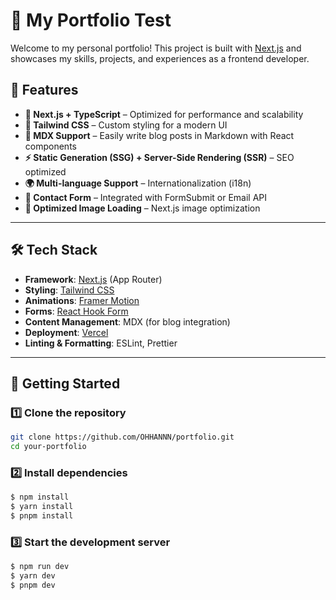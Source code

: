 # 🚀 My Portfolio Test

Welcome to my personal portfolio! This project is built with [Next.js](https://nextjs.org/) and showcases my skills, projects, and experiences as a frontend developer.

## 🌟 Features

- **🚀 Next.js + TypeScript** – Optimized for performance and scalability
- **🎨 Tailwind CSS** – Custom styling for a modern UI
- **📂 MDX Support** – Easily write blog posts in Markdown with React components
- **⚡ Static Generation (SSG) + Server-Side Rendering (SSR)** – SEO optimized
- **🌍 Multi-language Support** – Internationalization (i18n)
- **📧 Contact Form** – Integrated with FormSubmit or Email API
- **📸 Optimized Image Loading** – Next.js image optimization

---

## 🛠️ Tech Stack

- **Framework**: [Next.js](https://nextjs.org/) (App Router)
- **Styling**: [Tailwind CSS](https://tailwindcss.com/)
- **Animations**: [Framer Motion](https://www.framer.com/motion/)
- **Forms**: [React Hook Form](https://react-hook-form.com/)
- **Content Management**: MDX (for blog integration)
- **Deployment**: [Vercel](https://vercel.com/)
- **Linting & Formatting**: ESLint, Prettier

---

## 🚀 Getting Started

### **1️⃣ Clone the repository**

```sh
git clone https://github.com/OHHANNN/portfolio.git
cd your-portfolio
```

### **2️⃣ Install dependencies**

```sh
$ npm install
$ yarn install
$ pnpm install
```

### **3️⃣ Start the development server**

```sh
$ npm run dev
$ yarn dev
$ pnpm dev
```
